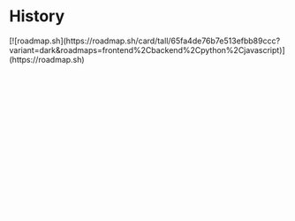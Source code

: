 # History
<section style="display: flex; flex-direction: row;">
    <div style="flex: 1;">
        [![roadmap.sh](https://roadmap.sh/card/tall/65fa4de76b7e513efbb89ccc?variant=dark&roadmaps=frontend%2Cbackend%2Cpython%2Cjavascript)](https://roadmap.sh)
    </div>
    <div style="display: flex; border: .2px solid white; flex: 3; height: 320px; border-radius: 12px;"></div>
</section>